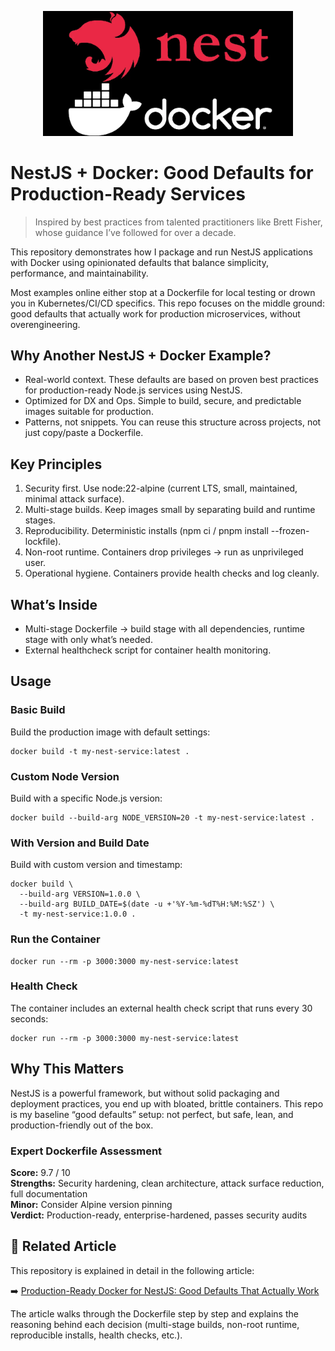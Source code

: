 <p align="center"><img src="./assets/nestjs_plus_docker.webp"  alt="NestJS + Docker: Good Defaults for Production-Ready Services" width="400" /></p>

# NestJS + Docker: Good Defaults for Production-Ready Services

> Inspired by best practices from talented practitioners like Brett Fisher, whose guidance I’ve followed for over a decade.

This repository demonstrates how I package and run NestJS applications with Docker using opinionated defaults that
balance simplicity, performance, and maintainability.

Most examples online either stop at a Dockerfile for local testing or drown you in Kubernetes/CI/CD specifics. 
This repo focuses on the middle ground: good defaults that actually work for production microservices, without 
overengineering.

## Why Another NestJS + Docker Example?
- Real-world context. These defaults are based on proven best practices for production-ready Node.js services using NestJS.
- Optimized for DX and Ops. Simple to build, secure, and predictable images suitable for production.
- Patterns, not snippets. You can reuse this structure across projects, not just copy/paste a Dockerfile.

## Key Principles
1. Security first. Use node:22-alpine (current LTS, small, maintained, minimal attack surface).
2. Multi-stage builds. Keep images small by separating build and runtime stages.
3. Reproducibility. Deterministic installs (npm ci / pnpm install --frozen-lockfile).
4. Non-root runtime. Containers drop privileges → run as unprivileged user.
5. Operational hygiene. Containers provide health checks and log cleanly.

## What’s Inside
- Multi-stage Dockerfile → build stage with all dependencies, runtime stage with only what’s needed.
- External healthcheck script for container health monitoring.

## Usage

### Basic Build
Build the production image with default settings:
```shell
docker build -t my-nest-service:latest .
```

### Custom Node Version
Build with a specific Node.js version:
```shell
docker build --build-arg NODE_VERSION=20 -t my-nest-service:latest .
```

### With Version and Build Date
Build with custom version and timestamp:
```shell
docker build \
  --build-arg VERSION=1.0.0 \
  --build-arg BUILD_DATE=$(date -u +'%Y-%m-%dT%H:%M:%SZ') \
  -t my-nest-service:1.0.0 .
```

### Run the Container
```shell
docker run --rm -p 3000:3000 my-nest-service:latest
```

### Health Check
The container includes an external health check script that runs every 30 seconds:
```shell
docker run --rm -p 3000:3000 my-nest-service:latest
```

## Why This Matters

NestJS is a powerful framework, but without solid packaging and deployment practices, you end up with bloated, brittle 
containers. This repo is my baseline “good defaults” setup: not perfect, but safe, lean, and production-friendly 
out of the box.

### Expert Dockerfile Assessment

**Score:** 9.7 / 10  
**Strengths:** Security hardening, clean architecture, attack surface reduction, full documentation  
**Minor:** Consider Alpine version pinning  
**Verdict:** Production-ready, enterprise-hardened, passes security audits

## 📖 Related Article

This repository is explained in detail in the following article:

➡️ [Production-Ready Docker for NestJS: Good Defaults That Actually Work](https://medium.com/javascript-in-plain-english/production-ready-docker-for-nestjs-good-defaults-that-actually-work-0ec57d994e64)

The article walks through the Dockerfile step by step and explains the reasoning behind each decision (multi-stage builds, non-root runtime, reproducible installs, health checks, etc.).
